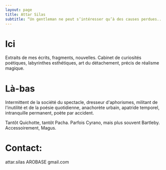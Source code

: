 ```yaml
---
layout: page
title: Attar Silas
subtitle: “Un gentleman ne peut s’intéresser qu’à des causes perdues...” - Jorge Luis Borges
---
```


# Ici

Extraits de mes écrits, fragments, nouvelles.
Cabinet de curiosités poétiques, labyrinthes esthétiques, art du détachement, précis de réalisme magique.

# Là-bas

Intermittent de la société du spectacle, dresseur d'aphorismes, militant de l'inutilité et de la poésie quotidienne, anachorète urbain, apatride temporel, intranquille permanent, poète par accident.

Tantôt Quichotte, tantôt Pacha. Parfois Cyrano, mais plus souvent Bartleby.
Accessoirement, Magus.

# Contact:

attar.silas AROBASE gmail.com